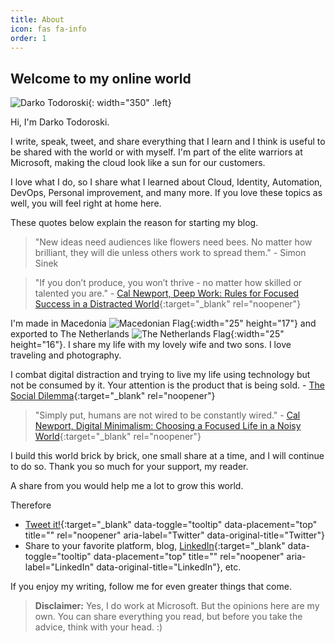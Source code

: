 ```yaml
---
title: About
icon: fas fa-info
order: 1
---
```


## Welcome to my online world

![Darko Todoroski](/pages/darko.jpg){: width="350" .left}

Hi, I'm Darko Todoroski.

I write, speak, tweet, and share everything that I learn and I think is useful to be shared with the world or with myself.
I'm part of the elite warriors at Microsoft, making the cloud look like a sun for our customers.

I love what I do, so I share what I learned about Cloud, Identity, Automation, DevOps, Personal improvement, and many more. If you love these topics as well, you will feel right at home here.

These quotes below explain the reason for starting my blog.

>"New ideas need audiences like flowers need bees. No matter how brilliant, they will die unless others work to spread them." - Simon Sinek

>"If you don’t produce, you won’t thrive - no matter how skilled or talented you are." - [Cal Newport, Deep Work: Rules for Focused Success in a Distracted World](https://www.amazon.com/dp/1455586692/ref=cm_sw_em_r_mt_dp_MDA1XVX6C2B5P3EJGBGB?_encoding=UTF8&psc=1){:target="_blank" rel="noopener"}

I'm made in Macedonia ![Macedonian Flag](/pages/macedonia-s.png){:width="25" height="17"} and exported to The Netherlands ![The Netherlands Flag](/pages/netherlands-s.png){:width="25" height="16"}. I share my life with my lovely wife and two sons. I love traveling and photography.

I combat digital distraction and trying to live my life using technology but not be consumed by it. Your attention is the product that is being sold. - [The Social Dilemma](https://www.thesocialdilemma.com/the-film/){:target="_blank" rel="noopener"}

>"Simply put, humans are not wired to be constantly wired." - [Cal Newport, Digital Minimalism: Choosing a Focused Life in a Noisy World](https://www.amazon.com/dp/0525536515/ref=cm_sw_em_r_mt_dp_CX9B6C0QHQGBDXXM33F8){:target="_blank" rel="noopener"}

I build this world brick by brick, one small share at a time, and I will continue to do so. Thank you so much for your support, my reader.

A share from you would help me a lot to grow this world.

Therefore

- [Tweet it!](https://twitter.com/intent/tweet?url=https://idoazure.nl){:target="_blank" data-toggle="tooltip" data-placement="top" title="" rel="noopener" aria-label="Twitter" data-original-title="Twitter"}
- Share to your favorite platform, blog, [LinkedIn](https://www.linkedin.com/sharing/share-offsite/?url=https://idoazure.nl){:target="_blank" data-toggle="tooltip" data-placement="top" title="" rel="noopener" aria-label="LinkedIn" data-original-title="LinkedIn"}, etc.

If you enjoy my writing, follow me for even greater things that come.

>**Disclaimer:** Yes, I do work at Microsoft. But the opinions here are my own. You can share everything you read, but before you take the advice, think with your head. :)
